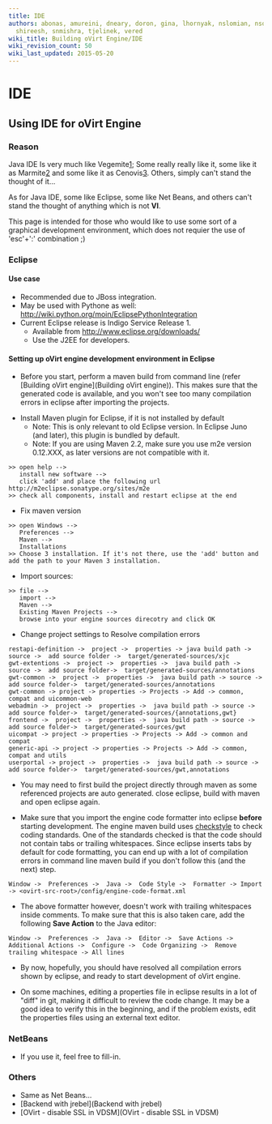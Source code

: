 ```yaml
---
title: IDE
authors: abonas, amureini, dneary, doron, gina, lhornyak, nslomian, nsoffer, roy,
  shireesh, snmishra, tjelinek, vered
wiki_title: Building oVirt Engine/IDE
wiki_revision_count: 50
wiki_last_updated: 2015-05-20
---
```


# IDE

## Using IDE for oVirt Engine

### Reason

Java IDE Is very much like Vegemite[1](http://en.wikipedia.org/wiki/Vegemite);
Some really really like it, some like it as Marmite[2](http://en.wikipedia.org/wiki/Marmite) and some like it as Cenovis[3](http://en.wikipedia.org/wiki/Cenovis).
Others, simply can't stand the thought of it...

As for Java IDE, some like Eclipse, some like Net Beans,
and others can't stand the thought of anything which is not **VI**.

This page is intended for those who would like to use some sort of
a graphical development environment, which does not requier the use
of 'esc'+':' combination ;)

### Eclipse

#### Use case

*   Recommended due to JBoss integration.
*   May be used with Pythone as well: <http://wiki.python.org/moin/EclipsePythonIntegration>
*   Current Eclipse release is Indigo Service Release 1.
    -   Available from <http://www.eclipse.org/downloads/>
    -   Use the J2EE for developers.

#### Setting up oVirt engine development environment in Eclipse

*   Before you start, perform a maven build from command line (refer [Building oVirt engine](Building oVirt engine)). This makes sure that the generated code is available, and you won't see too many compilation errors in eclipse after importing the projects.

<!-- -->

*   Install Maven plugin for Eclipse, if it is not installed by default
    -   Note: This is only relevant to old Eclipse version. In Eclipse Juno (and later), this plugin is bundled by default.
    -   Note: If you are using Maven 2.2, make sure you use m2e version 0.12.XXX, as later versions are not compatible with it.

<!-- -->

    >> open help --> 
       install new software --> 
       click 'add' and place the following url http://m2eclipse.sonatype.org/sites/m2e 
    >> check all components, install and restart eclipse at the end

*   Fix maven version

<!-- -->

    >> open Windows --> 
       Preferences --> 
       Maven --> 
       Installations
    >> Choose 3 installation. If it's not there, use the 'add' button and add the path to your Maven 3 installation.

*   Import sources:

<!-- -->

    >> file --> 
       import --> 
       Maven --> 
       Existing Maven Projects --> 
       browse into your engine sources direcotry and click OK

*   Change project settings to Resolve compilation errors

<!-- -->

    restapi-definition ->  project ->  properties -> java build path ->  source ->  add source folder ->  target/generated-sources/xjc
    gwt-extentions ->  project ->  properties ->  java build path -> source ->  add source folder->  target/generated-sources/annotations
    gwt-common ->  project ->  properties ->  java build path -> source ->  add source folder->  target/generated-sources/annotations
    gwt-common -> project -> properties -> Projects -> Add -> common, compat and uicommon-web
    webadmin ->  project ->  properties ->  java build path -> source ->  add source folder->  target/generated-sources/{annotations,gwt}
    frontend ->  project ->  properties ->  java build path -> source ->  add source folder->  target/generated-sources/gwt
    uicompat -> project -> properties -> Projects -> Add -> common and compat
    generic-api -> project -> properties -> Projects -> Add -> common, compat and utils
    userportal -> project ->  properties ->  java build path -> source ->  add source folder->  target/generated-sources/gwt,annotations

*   You may need to first build the project directly through maven as some referenced projects are auto generated. close eclipse, build with maven and open eclipse again.

<!-- -->

*   Make sure that you import the engine code formatter into eclipse **before** starting development. The engine maven build uses [checkstyle](http://checkstyle.sourceforge.net) to check coding standards. One of the standards checked is that the code should not contain tabs or trailing whitespaces. Since eclipse inserts tabs by default for code formatting, you can end up with a lot of compilation errors in command line maven build if you don't follow this (and the next) step.

<!-- -->

    Window ->  Preferences ->  Java ->  Code Style ->  Formatter -> Import -> <ovirt-src-root>/config/engine-code-format.xml

*   The above formatter however, doesn't work with trailing whitespaces inside comments. To make sure that this is also taken care, add the following **Save Action** to the Java editor:

<!-- -->

    Window ->  Preferences ->  Java ->  Editor ->  Save Actions -> Additional Actions ->  Configure ->  Code Organizing ->  Remove trailing whitespace -> All lines 

*   By now, hopefully, you should have resolved all compilation errors shown by eclipse, and ready to start development of oVirt engine.

<!-- -->

*   On some machines, editing a properties file in eclipse results in a lot of "diff" in git, making it difficult to review the code change. It may be a good idea to verify this in the beginning, and if the problem exists, edit the properties files using an external text editor.

### NetBeans

*   If you use it, feel free to fill-in.

### Others

*   Same as Net Beans...
*   [Backend with jrebel](Backend with jrebel)
*   [OVirt - disable SSL in VDSM](OVirt - disable SSL in VDSM)
